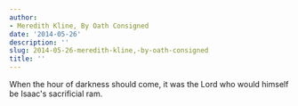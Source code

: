 ```yaml
---
author:
- Meredith Kline, By Oath Consigned
date: '2014-05-26'
description: ''
slug: 2014-05-26-meredith-kline,-by-oath-consigned
title: ''
---
```

When the hour of darkness should come, it was the Lord who would himself be Isaac's sacrificial ram.



